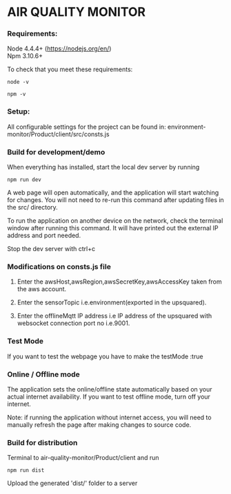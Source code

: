 # AIR QUALITY MONITOR


### Requirements:
Node 4.4.4+ (https://nodejs.org/en/)  
Npm 3.10.6+ 


To check that you meet these requirements:
```
node -v
```
```
npm -v
```

### Setup:
All configurable settings for the project can be found in: environment-monitor/Product/client/src/consts.js  


### Build for development/demo

When everything has installed, start the local dev server by running
```
npm run dev
```
A web page will open automatically, and the application will start watching for changes. You will not need to re-run this command after updating files in the src/ directory.

To run the application on another device on the network, check the terminal window after running this command.
It will have printed out the external IP address and port needed.

Stop the dev server with ctrl+c


### Modifications on consts.js file 

1. Enter the awsHost,awsRegion,awsSecretKey,awsAccessKey taken from the aws account.

2. Enter the sensorTopic i.e.environment(exported in the upsquared).

3. Enter the offlineMqtt  IP address i.e IP address of the upsquared with websocket connection port no i.e.9001.


### Test Mode

If you want to test the webpage you have to make the testMode :true 

### Online / Offline mode
The application sets the online/offline state automatically based on your actual internet availability. If you want to test offline mode, turn off your internet.

Note: if running the application without internet access, you will need to manually refresh the page after making changes to source code.


### Build for distribution
Terminal to air-quality-monitor/Product/client and run
```
npm run dist
```

Upload the generated 'dist/' folder to a server
